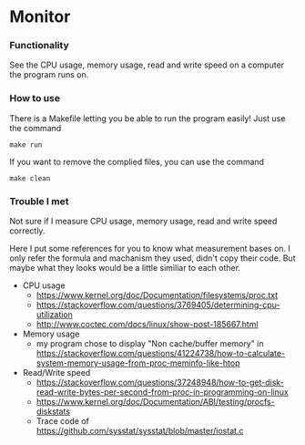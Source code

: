 # Monitor

### Functionality

See the CPU usage, memory usage, read and write speed on a computer the program runs on.

### How to use

There is a Makefile letting you be able to run the program easily! Just use the command

```shell
make run
```

If you want to remove the complied files, you can use the command

```shell
make clean
```

### Trouble I met

Not sure if I measure CPU usage, memory usage, read and write speed correctly.

Here I put some references for you to know what measurement bases on. I only refer the formula and machanism they used, didn't copy their code. But maybe what they looks would be a little similiar to each other.

* CPU usage
   * https://www.kernel.org/doc/Documentation/filesystems/proc.txt
   * https://stackoverflow.com/questions/3769405/determining-cpu-utilization
   * http://www.coctec.com/docs/linux/show-post-185667.html
* Memory usage
   * my program chose to display "Non cache/buffer memory" in https://stackoverflow.com/questions/41224738/how-to-calculate-system-memory-usage-from-proc-meminfo-like-htop
* Read/Write speed
   * https://stackoverflow.com/questions/37248948/how-to-get-disk-read-write-bytes-per-second-from-proc-in-programming-on-linux
   * https://www.kernel.org/doc/Documentation/ABI/testing/procfs-diskstats
   * Trace code of https://github.com/sysstat/sysstat/blob/master/iostat.c
